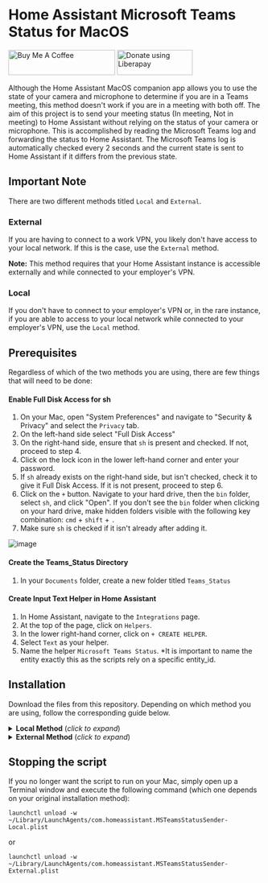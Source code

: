 # Home Assistant Microsoft Teams Status for MacOS
<a href="https://www.buymeacoffee.com/RobertD502" target="_blank"><img src="https://cdn.buymeacoffee.com/buttons/default-orange.png" alt="Buy Me A Coffee" height="50" width="212"></a>
<a href="https://liberapay.com/RobertD502/donate"><img alt="Donate using Liberapay" src="https://liberapay.com/assets/widgets/donate.svg" height="50" width="150"></a>

Although the Home Assistant MacOS companion app allows you to use the state of your camera and microphone to determine if you are in a Teams meeting, this method doesn't work if you are in a meeting with both off. The aim of this project is to send your meeting status (In meeting, Not in meeting) to Home Assistant without relying on the status of your camera or microphone. This is accomplished by reading the Microsoft Teams log and forwarding the status to Home Assistant.
The Microsoft Teams log is automatically checked every 2 seconds and the current state is sent to Home Assistant if it differs from the previous state.

## Important Note
There are two different methods titled `Local` and `External`.

### External
If you are having to connect to a work VPN, you likely don't have access to your local network. If this is the case, use the `External` method.

**Note:** This method requires that your Home Assistant instance is accessible externally and while connected to your employer's VPN.

### Local
If you don't have to connect to your employer's VPN or, in the rare instance, if you are able to access to your local network while connected to your employer's VPN, use the `Local` method.


## Prerequisites
Regardless of which of the two methods you are using, there are few things that will need to be done:

#### Enable Full Disk Access for sh
1. On your Mac, open "System Preferences" and navigate to "Security & Privacy" and select the `Privacy` tab.
2. On the left-hand side select "Full Disk Access"
3. On the right-hand side, ensure that `sh` is present and checked. If not, proceed to step 4.
4. Click on the lock icon in the lower left-hand corner and enter your password.
5. If `sh` already exists on the right-hand side, but isn't checked, check it to give it Full Disk Access. If it is not present, proceed to step 6.
6. Click on the `+` button. Navigate to your hard drive, then the `bin` folder, select `sh`, and click "Open". If you don't see the `bin` folder when clicking on your hard drive, make hidden folders visible with the following key combination: `cmd` + `shift` + `.`
7. Make sure `sh` is checked if it isn't already after adding it.

![image](https://github.com/RobertD502/TeamsStatusMacOS/assets/52541649/04337bad-1139-4e46-bb11-9aa829e22e76)


#### Create the Teams_Status Directory
1. In your `Documents` folder, create a new folder titled `Teams_Status`

#### Create Input Text Helper in Home Assistant
1. In Home Assistant, navigate to the `Integrations` page.
2. At the top of the page, click on `Helpers`.
3. In the lower right-hand corner, click on `+ CREATE HELPER`.
4. Select `Text` as your helper.
5. Name the helper `Microsoft Teams Status`. *It is important to name the entity exactly this as the scripts rely on a specific entity_id.

## Installation

Download the files from this repository. Depending on which method you are using, follow the corresponding guide below.

<details>
  <summary> <b>Local Method</b> (<i>click to expand</i>)</summary>
  <!---->

### Move the script file
1. Place the file titled `ms-teams-status-local.sh` into the `Teams_Status` folder that you previously created in your `Documents` folder.
2. Make the script executable:
- On your Mac, open a terminal window and execute the following command:
```shell
chmod +x ~/Documents/Teams_Status/ms-teams-status-local.sh
```

### Move the plist file
1. Place the file titled `com.homeassistant.MSTeamsStatusSender-Local.plist` into `/Users/yourusername/Library/LaunchAgents`

Note: The `Library` folder is a hidden folder. In order to see it, while inside the folder corresponding to your Mac username, press `cmd` + `shift` + `.`

### Create a Long-Lived Token in Home Assistant
1. In Home Assistant, click on your Profile (located in the lower left-hand corner).
2. Scroll down to the section titled `Long-Lived Access Tokens`.
3. Select `CREATE TOKEN`.
4. Give the token a name and click on `Ok`.
5. You will be presented with a long access token. Be sure to save it in a location as you will need it in the steps that follow.

### Edit the script file
1. Open the `ms-teams-status-local.sh` file (located in your Teams_Status folder) in an editor of your choosing.
2. Place your token inside of the `token` variable
3. Place your local Home Assistant URL inside the `local_url` variable, e.g., `"http://192.168.1.42:8123"`
4. Save the changes.

### Load the plist file
On your Mac, open a terminal window and execute the following command:
```shell
launchctl load -w ~/Library/LaunchAgents/com.homeassistant.MSTeamsStatusSender-Local.plist
```

That's it! Whenever you are logged in on your Mac, the script will run every 2 seconds and update the input_text.microsoft_teams_status entity if the current meeting state from the Teams log differs from the previous state.

</details>

<details>
  <summary> <b>External Method</b> (<i>click to expand</i>)</summary>
  <!---->

### Move the script file
1. Place the file titled `ms-teams-status-external.sh` into the `Teams_Status` folder that you previously created in your `Documents` folder.
2. Make the script executable:
- On your Mac, open a terminal window and execute the following command:
```shell
chmod +x ~/Documents/Teams_Status/ms-teams-status-external.sh
```

### Move the plist file
1. Place the file titled `com.homeassistant.MSTeamsStatusSender-External.plist` into `/Users/yourusername/Library/LaunchAgents`

Note: The `Library` folder is a hidden folder. In order to see it, while inside the folder corresponding to your Mac username, press `cmd` + `shift` + `.`

### Create a Webhook in Home Assistant
1. Go to the `Automations` section of Home Assistant.
2. Create a new automation.
3. For the `Trigger` select `Webhook` and give it an ID.
4. Click on the gear icon next to the ID field and make sure ONLY the box next to `POST` is checked.
5. Add a new action and select `Call service`.
6. Search for and select the `input_text.set_value` service.
7. Select the `input_text.microsoft_teams_status` entity as the target.
8. Paste the following into the Value field: `"{{trigger.json.state}}"`
9. Save the Automation.
10. If you are a NabuCasa user, you will need to enable the webhook and get the webhook URL by navigating to the `Home Assistant Cloud` menu located in the settings.

For those that prefer YAML, this is the full YAML for the automation above:
```yaml
- id: '1686539374529'
  alias: Microsoft Teams Status
  description: ''
  trigger:
  - platform: webhook
    allowed_methods:
    - POST
    local_only: false
    webhook_id: Microsoft_Teams_Status
  condition: []
  action:
  - service: input_text.set_value
    data:
      value: '{{trigger.json.state}}'
    target:
      entity_id: input_text.microsoft_teams_status
  mode: single
```

### Edit the script file
1. Open the `ms-teams-status-external.sh` file (located in your Teams_Status folder) in an editor of your choosing.
2. Place your webhook url inside the `webhook_url` variable
3. Save the changes.

### Load the plist file
On your Mac, open a terminal window and execute the following command:
```shell
launchctl load -w ~/Library/LaunchAgents/com.homeassistant.MSTeamsStatusSender-External.plist
```

That's it! Whenever you are logged in on your Mac, the script will run every 2 seconds and update the input_text.microsoft_teams_status entity if the current meeting state from the Teams log differs from the previous state.

</details>

## Stopping the script

If you no longer want the script to run on your Mac, simply open up a Terminal window and execute the following command (which one depends on your original installation method):

```shell
launchctl unload -w ~/Library/LaunchAgents/com.homeassistant.MSTeamsStatusSender-Local.plist
```

or

```shell
launchctl unload -w ~/Library/LaunchAgents/com.homeassistant.MSTeamsStatusSender-External.plist
```

